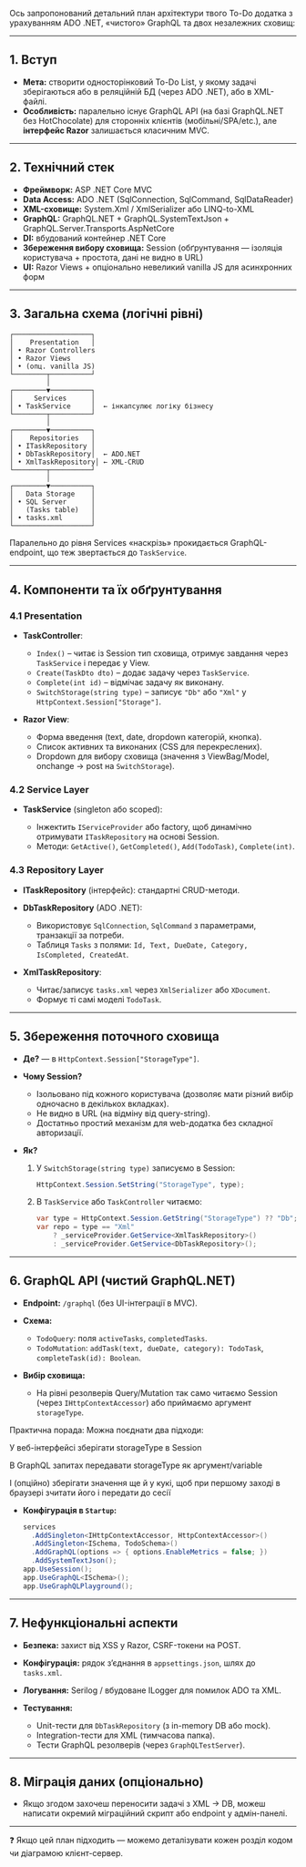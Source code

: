Ось запропонований детальний план архітектури твого To-Do додатка з урахуванням ADO .NET, «чистого» GraphQL та двох незалежних сховищ:

---

## 1. Вступ

* **Мета:** створити односторінковий To-Do List, у якому задачі зберігаються або в реляційній БД (через ADO .NET), або в XML-файлі.
* **Особливість:** паралельно існує GraphQL API (на базі GraphQL.NET без HotChocolate) для сторонніх клієнтів (мобільні/SPA/etc.), але **інтерфейс Razor** залишається класичним MVC.

---

## 2. Технічний стек

* **Фреймворк:** ASP .NET Core MVC
* **Data Access:** ADO .NET (SqlConnection, SqlCommand, SqlDataReader)
* **XML-сховище:** System.Xml / XmlSerializer або LINQ-to-XML
* **GraphQL:** GraphQL.NET + GraphQL.SystemTextJson + GraphQL.Server.Transports.AspNetCore
* **DI:** вбудований контейнер .NET Core
* **Збереження вибору сховища:** Session (обґрунтування — ізоляція користувача + простота, дані не видно в URL)
* **UI:** Razor Views + опціонально невеликий vanilla JS для асинхронних форм

---

## 3. Загальна схема (логічні рівні)

```text
┌───────────────────┐
│    Presentation   │
│ • Razor Controllers
│ • Razor Views
│ • (опц. vanilla JS)
└────────┬──────────┘
         │
┌────────▼──────────┐
│     Services      │
│ • TaskService     │  ← інкапсулює логіку бізнесу
└────────┬──────────┘
         │
┌────────▼──────────┐
│    Repositories   │
│ • ITaskRepository │
│ • DbTaskRepository│  ← ADO.NET
│ • XmlTaskRepository│ ← XML-CRUD
└────────┬──────────┘
         │
┌────────▼──────────┐
│   Data Storage    │
│ • SQL Server      │
│   (Tasks table)   │
│ • tasks.xml       │
└───────────────────┘
```

Паралельно до рівня Services «наскрізь» прокидається GraphQL-endpoint, що теж звертається до `TaskService`.

---

## 4. Компоненти та їх обґрунтування

### 4.1 Presentation

* **TaskController**:

  * `Index()` – читає із Session тип сховища, отримує завдання через `TaskService` і передає у View.
  * `Create(TaskDto dto)` – додає задачу через `TaskService`.
  * `Complete(int id)` – відмічає задачу як виконану.
  * `SwitchStorage(string type)` – записує `"Db"` або `"Xml"` у `HttpContext.Session["Storage"]`.

* **Razor View**:

  * Форма введення (text, date, dropdown категорій, кнопка).
  * Список активних та виконаних (CSS для перекреслених).
  * Dropdown для вибору сховища (значення з ViewBag/Model, onchange → post на `SwitchStorage`).

### 4.2 Service Layer

* **TaskService** (singleton або scoped):

  * Інжектить `IServiceProvider` або factory, щоб динамічно отримувати `ITaskRepository` на основі Session.
  * Методи: `GetActive()`, `GetCompleted()`, `Add(TodoTask)`, `Complete(int)`.

### 4.3 Repository Layer

* **ITaskRepository** (інтерфейс): стандартні CRUD-методи.
* **DbTaskRepository** (ADO .NET):

  * Використовує `SqlConnection`, `SqlCommand` з параметрами, транзакції за потреби.
  * Таблиця `Tasks` з полями: `Id, Text, DueDate, Category, IsCompleted, CreatedAt`.
* **XmlTaskRepository**:

  * Читає/записує `tasks.xml` через `XmlSerializer` або `XDocument`.
  * Формує ті самі моделі `TodoTask`.

---

## 5. Збереження поточного сховища

* **Де?** — в `HttpContext.Session["StorageType"]`.
* **Чому Session?**

  * Ізольовано під кожного користувача (дозволяє мати різний вибір одночасно в декількох вкладках).
  * Не видно в URL (на відміну від query-string).
  * Достатньо простий механізм для web-додатка без складної авторизації.
* **Як?**

  1. У `SwitchStorage(string type)` записуємо в Session:

     ```csharp
     HttpContext.Session.SetString("StorageType", type);
     ```
  2. В `TaskService` або `TaskController` читаємо:

     ```csharp
     var type = HttpContext.Session.GetString("StorageType") ?? "Db";
     var repo = type == "Xml"
         ? _serviceProvider.GetService<XmlTaskRepository>()
         : _serviceProvider.GetService<DbTaskRepository>();
     ```

---

## 6. GraphQL API (чистий GraphQL.NET)

* **Endpoint:** `/graphql` (без UI-інтеграції в MVC).
* **Схема:**

  * `TodoQuery`: поля `activeTasks`, `completedTasks`.
  * `TodoMutation`: `addTask(text, dueDate, category): TodoTask`, `completeTask(id): Boolean`.
* **Вибір сховища:**

  * На рівні резолверів Query/Mutation так само читаємо Session (через `IHttpContextAccessor`) або приймаємо аргумент `storageType`.

Практична порада:
Можна поєднати два підходи:

У веб-інтерфейсі зберігати storageType в Session

В GraphQL запитах передавати storageType як аргумент/variable

І (опційно) зберігати значення ще й у кукі, щоб при першому заході в браузері зчитати його і передати до сесії


* **Конфігурація в `Startup`:**

  ```csharp
  services
    .AddSingleton<IHttpContextAccessor, HttpContextAccessor>()
    .AddSingleton<ISchema, TodoSchema>()
    .AddGraphQL(options => { options.EnableMetrics = false; })
    .AddSystemTextJson();
  app.UseSession();
  app.UseGraphQL<ISchema>();
  app.UseGraphQLPlayground(); 
  ```

---

## 7. Нефункціональні аспекти

* **Безпека:** захист від XSS у Razor, CSRF-токени на POST.
* **Конфігурація:** рядок з’єднання в `appsettings.json`, шлях до `tasks.xml`.
* **Логування:** Serilog / вбудоване ILogger для помилок ADO та XML.
* **Тестування:**

  * Unit-тести для `DbTaskRepository` (з in-memory DB або mock).
  * Integration-тести для XML (тимчасова папка).
  * Тести GraphQL резолверів (через `GraphQLTestServer`).

---

## 8. Міграція даних (опціонально)

* Якщо згодом захочеш переносити задачі з XML → DB, можеш написати окремий міграційний скрипт або endpoint у адмін-панелі.

---

❓ Якщо цей план підходить — можемо деталізувати кожен розділ кодом чи діаграмою клієнт-сервер.
